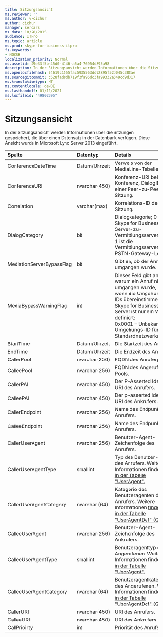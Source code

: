 ```yaml
---
title: Sitzungsansicht
ms.reviewer: ''
ms.author: v-cichur
author: cichur
manager: serdars
ms.date: 10/20/2015
audience: ITPro
ms.topic: article
ms.prod: skype-for-business-itpro
f1.keywords:
- NOCSH
localization_priority: Normal
ms.assetid: 49e33f5b-45d0-4146-a5a4-76954d895a98
description: In der Sitzungsansicht werden Informationen über die Sitzungen gespeichert, die über einen Datensatz in der Datenbank verfügen. Diese Ansicht wurde in Microsoft Lync Server 2013 eingeführt.
ms.openlocfilehash: 34619c1555fac5935563dd72895f52d045c388ae
ms.sourcegitcommit: c528fad9db719f3fa96dc3fa99332a349cd9d317
ms.translationtype: MT
ms.contentlocale: de-DE
ms.lasthandoff: 01/12/2021
ms.locfileid: "49802695"
---
```

# <a name="session-view"></a>Sitzungsansicht
 
In der Sitzungsansicht werden Informationen über die Sitzungen gespeichert, die über einen Datensatz in der Datenbank verfügen. Diese Ansicht wurde in Microsoft Lync Server 2013 eingeführt.
  
|**Spalte**|**Datentyp**|**Details**|
|:-----|:-----|:-----|
|ConferenceDateTime  <br/> |Datum/Uhrzeit  <br/> |Verweis von der MediaLine-Tabelle.  <br/> |
|ConferenceURI  <br/> |nvarchar(450)  <br/> |Konferenz-URI bei einer Konferenz, DialogID bei einer Peer-zu-Peer-Sitzung.  <br/> |
|Correlation  <br/> |varchar(max)  <br/> |Korrelations-ID der Sitzung.  <br/> |
|DialogCategory  <br/> |bit  <br/> |Dialogkategorie; 0 ist die Skype for Business Server-zu-Vermittlungsserver-Leg; 1 ist die Vermittlungsserver-zu-PSTN-Gateway-Leg.  <br/> |
|MediationServerBypassFlag  <br/> |bit  <br/> |Gibt an, ob der Anruf umgangen wurde.  <br/> |
|MediaBypassWarningFlag  <br/> |int  <br/> |Dieses Feld gibt an, warum ein Anruf nicht umgangen wurde, selbst wenn die Umgehungs-IDs übereinstimmen. Für Skype for Business Server ist nur ein Wert definiert:  <br/> 0x0001 – Unbekannte Umgehungs-ID für Standardnetzwerkadapter  <br/> |
|StartTime  <br/> |Datum/Uhrzeit  <br/> |Die Startzeit des Anrufs.  <br/> |
|EndTime  <br/> |Datum/Uhrzeit  <br/> |Die Endzeit des Anrufs.  <br/> |
|CallerPool  <br/> |nvarchar(256)  <br/> |FQDN des Anruferpools.  <br/> |
|CalleePool  <br/> |nvarchar(256)  <br/> |FQDN des Angerufenen-Pools.  <br/> |
|CallerPAI  <br/> |nvarchar(450)  <br/> |Der P-Asserted Identity-URI des Anrufers.  <br/> |
|CalleePAI  <br/> |nvarchar(450)  <br/> |Der p-asserted identity-URI des Ankrufers.  <br/> |
|CallerEndpoint  <br/> |nvarchar(256)  <br/> |Name des Endpunkts des Anrufers.  <br/> |
|CalleeEndpoint  <br/> |nvarchar(256)  <br/> |Name des Endpunkts des Anrufers.  <br/> |
|CallerUserAgent  <br/> |nvarchar(256)  <br/> |Benutzer-Agent-Zeichenfolge des Anrufers.  <br/> |
|CallerUserAgentType  <br/> |smallint  <br/> |Typ des Benutzer-Agents des Anrufers. Weitere Informationen finden [Sie in der Tabelle "UserAgent".](useragent.md) <br/> |
|CallerUserAgentCategory  <br/> |nvarchar (64)  <br/> |Kategorie des Benutzeragenten des Anrufers. Weitere Informationen [finden Sie in der Tabelle "UserAgentDef" (QoE).](useragentdef-qoe.md) <br/> |
|CalleeUserAgent  <br/> |nvarchar(256)  <br/> |Benutzer-Agent-Zeichenfolge des Ankrufers.  <br/> |
|CalleeUserAgentType  <br/> |smallint  <br/> |Benutzeragenttyp des Angerufenen. Weitere Informationen finden [Sie in der Tabelle "UserAgent".](useragent.md) <br/> |
|CalleeUserAgentCategory  <br/> |nvarchar (64)  <br/> |Benutzeragentkategorie des Angerufenen. Weitere Informationen [finden Sie in der Tabelle "UserAgentDef" (QoE).](useragentdef-qoe.md) <br/> |
|CallerURI  <br/> |nvarchar(450)  <br/> |URI des Anrufers.  <br/> |
|CalleeURI  <br/> |nvarchar(450)  <br/> |URI des Ankrufers.  <br/> |
|CallPrioirty  <br/> |int  <br/> |Priorität des Anrufs.  <br/> |
   

